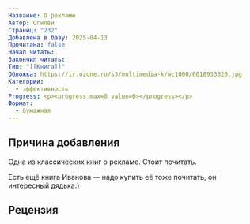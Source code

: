 ```yaml
---
Название: О рекламе
Автор: Огилви
Страниц: "232"
Добавлена в базу: 2025-04-13
Прочитана: false
Начал читать: 
Закончил читать: 
Тип: "[[Книга]]"
Обложка: https://ir.ozone.ru/s3/multimedia-k/wc1000/6018933320.jpg
Категории:
  - эффективность
Progress: <p><progress max=0 value=0></progress></p>
Формат:
  - бумажная
---
```

## Причина добавления

Одна из классических книг о рекламе. Стоит почитать.

Есть ещё книга Иванова — надо купить её тоже почитать, он интересный дядька:)

## Рецензия
